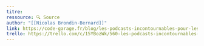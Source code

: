 ```yaml
---
titre: 
ressource: 🔍 Source
author: "[[Nicolas Brondin-Bernard]]"
link: https://code-garage.fr/blog/les-podcasts-incontournables-pour-les-developpeurs-en-francais/?v=3
trello: https://trello.com/c/15YBozWk/560-les-podcasts-incontournables-pour-les-devs
---
```

